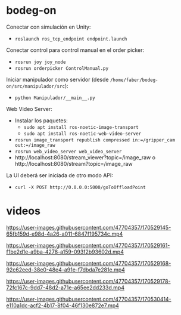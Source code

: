 # bodeg-on

Conectar con simulación en Unity:
- `roslaunch ros_tcp_endpoint endpoint.launch`

Conectar control para control manual en el order picker:
- `rosrun joy joy_node`
- `rosrun orderpicker ControlManual.py`

Iniciar manipulador como servidor (desde `/home/faber/bodeg-on/src/manipulador/src`):
- `python Manipulador/__main__.py`

Web Video Server:
- Instalar los paquetes:
  - `sudo apt install ros-noetic-image-transport`
  - `sudo apt install ros-noetic-web-video-server`
- `rosrun image_transport republish compressed in:=/gripper_cam out:=/image_raw`
- `rosrun web_video_server web_video_server`
- http://localhost:8080/stream_viewer?topic=/image_raw o http://localhost:8080/stream?topic=/image_raw

La UI deberá ser iniciada de otro modo
API:
- `curl -X POST http://0.0.0.0:5000/goToOffloadPoint`

# videos
https://user-images.githubusercontent.com/47704357/170529145-65fb159d-e98d-4a26-a011-6847f195734c.mp4

https://user-images.githubusercontent.com/47704357/170529161-f1be2d1e-a9ba-4278-a159-093f2b93602d.mp4

https://user-images.githubusercontent.com/47704357/170529168-92c62eed-38e0-48e4-a91e-f7dbda7e281e.mp4

https://user-images.githubusercontent.com/47704357/170529178-72fc167c-9dd7-48d2-a71e-a65ee2dd233d.mp4




https://user-images.githubusercontent.com/47704357/170530414-e110a1dc-acf2-4b17-8f04-46f130e872e7.mp4

